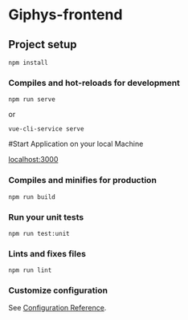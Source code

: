 # Giphys-frontend

## Project setup
```
npm install
```

### Compiles and hot-reloads for development
```
npm run serve
```
or
```
vue-cli-service serve
```

#Start Application on your local Machine

[localhost:3000](localhost:3000)
### Compiles and minifies for production
```
npm run build
```

### Run your unit tests
```
npm run test:unit
```

### Lints and fixes files
```
npm run lint
```

### Customize configuration
See [Configuration Reference](https://cli.vuejs.org/config/).
